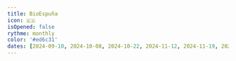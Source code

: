 ```yaml
---
title: BioEspuña
icon: 🇪🇸
isOpened: false
rythme: monthly
color: '#ed6c31'
dates: [2024-09-10, 2024-10-08, 2024-10-22, 2024-11-12, 2024-11-19, 2024-12-03, 2024-12-10, 2025-01-14, 2025-01-28]
---
```

